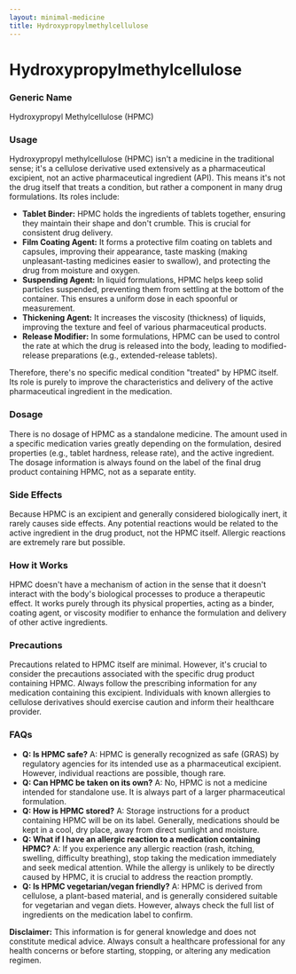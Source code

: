 ```yaml
---
layout: minimal-medicine
title: Hydroxypropylmethylcellulose
---
```


# Hydroxypropylmethylcellulose
### Generic Name
Hydroxypropyl Methylcellulose (HPMC)

### Usage

Hydroxypropyl methylcellulose (HPMC) isn't a medicine in the traditional sense; it's a cellulose derivative used extensively as a pharmaceutical excipient, not an active pharmaceutical ingredient (API).  This means it's not the drug itself that treats a condition, but rather a component in many drug formulations. Its roles include:

* **Tablet Binder:** HPMC holds the ingredients of tablets together, ensuring they maintain their shape and don't crumble.  This is crucial for consistent drug delivery.
* **Film Coating Agent:** It forms a protective film coating on tablets and capsules, improving their appearance, taste masking (making unpleasant-tasting medicines easier to swallow), and protecting the drug from moisture and oxygen.
* **Suspending Agent:** In liquid formulations, HPMC helps keep solid particles suspended, preventing them from settling at the bottom of the container. This ensures a uniform dose in each spoonful or measurement.
* **Thickening Agent:**  It increases the viscosity (thickness) of liquids, improving the texture and feel of various pharmaceutical products.
* **Release Modifier:** In some formulations, HPMC can be used to control the rate at which the drug is released into the body, leading to modified-release preparations (e.g., extended-release tablets).

Therefore, there's no specific medical condition "treated" by HPMC itself. Its role is purely to improve the characteristics and delivery of the active pharmaceutical ingredient in the medication.

### Dosage

There is no dosage of HPMC as a standalone medicine.  The amount used in a specific medication varies greatly depending on the formulation, desired properties (e.g., tablet hardness, release rate), and the active ingredient. The dosage information is always found on the label of the final drug product containing HPMC, not as a separate entity.

### Side Effects

Because HPMC is an excipient and generally considered biologically inert, it rarely causes side effects.  Any potential reactions would be related to the active ingredient in the drug product, not the HPMC itself. Allergic reactions are extremely rare but possible.

### How it Works

HPMC doesn't have a mechanism of action in the sense that it doesn't interact with the body's biological processes to produce a therapeutic effect.  It works purely through its physical properties, acting as a binder, coating agent, or viscosity modifier to enhance the formulation and delivery of other active ingredients.


### Precautions

Precautions related to HPMC itself are minimal.  However, it's crucial to consider the precautions associated with the specific drug product containing HPMC.  Always follow the prescribing information for any medication containing this excipient.  Individuals with known allergies to cellulose derivatives should exercise caution and inform their healthcare provider.

### FAQs

* **Q: Is HPMC safe?** A:  HPMC is generally recognized as safe (GRAS) by regulatory agencies for its intended use as a pharmaceutical excipient.  However, individual reactions are possible, though rare.
* **Q: Can HPMC be taken on its own?** A: No, HPMC is not a medicine intended for standalone use. It is always part of a larger pharmaceutical formulation.
* **Q: How is HPMC stored?** A:  Storage instructions for a product containing HPMC will be on its label.  Generally, medications should be kept in a cool, dry place, away from direct sunlight and moisture.
* **Q: What if I have an allergic reaction to a medication containing HPMC?** A:  If you experience any allergic reaction (rash, itching, swelling, difficulty breathing), stop taking the medication immediately and seek medical attention. While the allergy is unlikely to be directly caused by HPMC, it is crucial to address the reaction promptly.
* **Q: Is HPMC vegetarian/vegan friendly?** A:  HPMC is derived from cellulose, a plant-based material, and is generally considered suitable for vegetarian and vegan diets. However, always check the full list of ingredients on the medication label to confirm.

**Disclaimer:** This information is for general knowledge and does not constitute medical advice. Always consult a healthcare professional for any health concerns or before starting, stopping, or altering any medication regimen.
